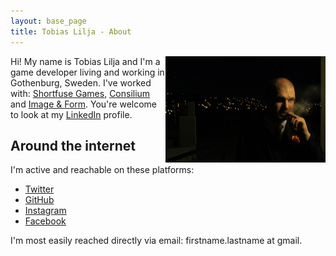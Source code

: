 ```yaml
---
layout: base_page
title: Tobias Lilja - About
---
```


<img src="/img/me.jpg" width="256" align="right">

Hi! My name is Tobias Lilja and I'm a game developer living and working in Gothenburg, Sweden. I've worked with:
[Shortfuse Games](http://www.shortfuse.se),
[Consilium](http://www.consilium.se) and
[Image & Form](http://www.imageform.se).
You're welcome to look at my [LinkedIn](http://www.linkedin.com/in/tobiaslilja) profile.

## Around the internet

I'm active and reachable on these platforms:

- [Twitter](http://www.twitter.com/tobbel)
- [GitHub](http://www.github.com/tobbel)
- [Instagram](http://www.instagram.com/tobb_l)
- [Facebook](http://www.facebook.com/tobiasliljaa)

I'm most easily reached directly via email: firstname.lastname at gmail.
